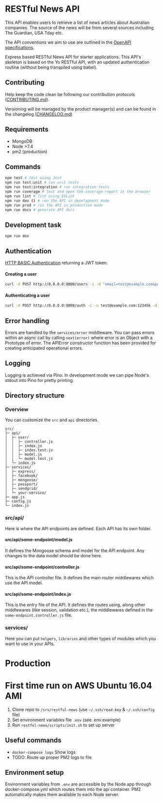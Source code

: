 # RESTful News API
This API enables users to retrieve a list of news articles about Australian companies. The source of the news will be from several sources including The Guardian, USA Tday etc.  

The API conventions we aim to use are outlined in the [OpenAPI specifications](https://swagger.io/docs/specification/about/).

Express based RESTful News API for starter applications. This API's skeleton is based on the Yo RESTful API, with an updated authentication routine (without being transpiled using babel). 

## Contributing

Help keep the code clean be following our contribution protocols ([CONTRIBUTING.md](CONTRIBUTING.md)).

Versioning will be managed by the product manager(s) and can be found in the changelog ([CHANGELOG.md](CHANGELOG.md))

## Requirements
- MongoDB
- Node >7.4
- pm2 (production)

## Commands

```bash
npm test # test using Jest
npm run test:unit # run unit tests
npm run test:integration # run integration tests
npm run coverage # test and open the coverage report in the browser
npm run lint # lint using ESLint
npm run dev () # run the API in development mode
npm run prod # run the API in production mode
npm run docs # generate API docs
```

## Development task

```npm run dev```

## Authentication

[HTTP BASIC Authentication](https://developer.mozilla.org/en-US/docs/Web/HTTP/Authentication#Basic_authentication_scheme) returning a JWT token.

#### Creating a user
```bash
curl -X POST http://0.0.0.0:9000/users -i -d "email=test@example.com&password=123456&access_token=MASTER_KEY_HERE"
```

#### Authenticating a user
```bash
curl -X POST http://0.0.0.0:9000/auth -i -u test@example.com:123456 -d "access_token=MASTER_KEY_HERE"
```

## Error handling

Errors are handled by the `services/error` middleware. You can pass errors within an async call by calling `next(error)` where error is an Object with a Prototype of error. The APIError constructor function has been provided for creating anticipated operational errors.

## Logging

Logging is achieved via Pino. In development mode we can pipe Node's stdout into Pino for pretty printing.

## Directory structure

### Overview

You can customize the `src` and `api` directories.

```
src/
├─ api/
│  ├─ user/
│  │  ├─ controller.js
│  │  ├─ index.js
│  │  ├─ index.test.js
│  │  ├─ model.js
│  │  └─ model.test.js
│  └─ index.js
├─ services/
│  ├─ express/
│  ├─ facebook/
│  ├─ mongoose/
│  ├─ passport/
│  ├─ sendgrid/
│  └─ your-service/
├─ app.js
├─ config.js
└─ index.js
```

### src/api/

Here is where the API endpoints are defined. Each API has its own folder.

#### src/api/some-endpoint/model.js

It defines the Mongoose schema and model for the API endpoint. Any changes to the data model should be done here.

#### src/api/some-endpoint/controller.js

This is the API controller file. It defines the main router middlewares which use the API model.

#### src/api/some-endpoint/index.js

This is the entry file of the API. It defines the routes using, along other middlewares (like session, validation etc.), the middlewares defined in the `some-endpoint.controller.js` file.

### services/

Here you can put `helpers`, `libraries` and other types of modules which you want to use in your APIs.

# Production

# First time run on AWS Ubuntu 16.04 AMI
1. Clone repo to `/srv/restful-news` (use `~/.ssh/read-key` & `~/.ssh/config` file)
2. Set environment variables file `.env` (see .env.example)
2. Run `restful-news/scripts/init.sh` to set up server

## Useful commands

- `docker-compose logs` Show logs
- TODO: Route up proper PM2 logs to file

## Environment setup

Environment variables from `.env` are accessible by the Node app through docker-compose.yml which routes them into the api container. PM2 automatically makes them available to each Node server.
